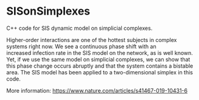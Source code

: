 # SISonSimplexes
C++ code for SIS dynamic model on simplicial complexes.

Higher-order interactions are one of the hottest subjects in complex systems right now.
We see a continuous phase shift with an increased infection rate in the SIS model on the network, as is well known.
Yet, if we use the same model on simplicial complexes, we can show that this phase change occurs abruptly and that the system contains a bistable area.
The SIS model has been applied to a two-dimensional simplex in this code.

More information: https://www.nature.com/articles/s41467-019-10431-6
